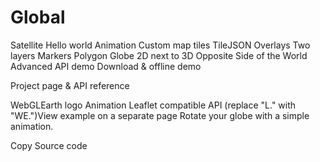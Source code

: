 # Global
Satellite
Hello world
Animation
Custom map tiles
TileJSON
Overlays
Two layers
Markers
Polygon
Globe
2D next to 3D
Opposite Side of the World
Advanced API demo
Download & offline demo

Project page & API reference

 WebGLEarth logo Animation
Leaflet compatible API (replace "L." with "WE.")View example on a separate page
Rotate your globe with a simple animation.

Copy Source code
<!DOCTYPE HTML>
<html>
  <head>
    <script src="http://www.webglearth.com/v2/api.js"></script>
    <script>
      var earth;
      function initialize() {
        earth = new WE.map('earth_div');
        earth.setView([46.8011, 8.2266], 3);
        WE.tileLayer('http://{s}.tile.openstreetmap.org/{z}/{x}/{y}.png',{
          attribution: '© OpenStreetMap contributors'
        }).addTo(earth);

        // Start a simple rotation animation
        var before = null;
        requestAnimationFrame(function animate(now) {
            var c = earth.getPosition();
            var elapsed = before? now - before: 0;
            before = now;
            earth.setCenter([c[0], c[1] + 0.1*(elapsed/30)]);
            requestAnimationFrame(animate);
        });
      }
    </script>
    <style>
      html, body{padding: 0; margin: 0;}
      #earth_div{ top: 0; right: 0; bottom: 0; left: 0; position: absolute !important;}
    </style>   
    <title>WebGL Earth API v2: Animation</title>
  </head>
  <body onload="initialize()">
    <div id="earth_div"></div>
  </body>
</html>
